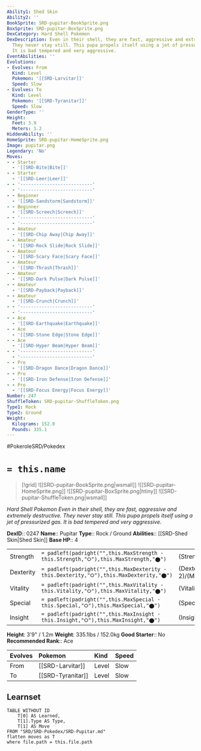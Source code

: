 ```yaml
---
Ability1: Shed Skin
Ability2: ''
BookSprite: SRD-pupitar-BookSprite.png
BoxSprite: SRD-pupitar-BoxSprite.png
DexCategory: Hard Shell Pokemon
DexDescription: Even in their shell, they are fast, aggressive and extremely destructive.
  They never stay still. This pupa propels itself using a jet of pressurized gas.
  It is bad tempered and very aggressive.
EventAbilities: ''
Evolutions:
- Evolves: From
  Kind: Level
  Pokemon: '[[SRD-Larvitar]]'
  Speed: Slow
- Evolves: To
  Kind: Level
  Pokemon: '[[SRD-Tyranitar]]'
  Speed: Slow
GenderType: ''
Height:
  Feet: 3.9
  Meters: 1.2
HiddenAbility: ''
HomeSprite: SRD-pupitar-HomeSprite.png
Image: pupitar.png
Legendary: 'No'
Moves:
- - Starter
  - '[[SRD-Bite|Bite]]'
- - Starter
  - '[[SRD-Leer|Leer]]'
- - '---------------------------'
  - '---------------------------'
- - Beginner
  - '[[SRD-Sandstorm|Sandstorm]]'
- - Beginner
  - '[[SRD-Screech|Screech]]'
- - '---------------------------'
  - '---------------------------'
- - Amateur
  - '[[SRD-Chip Away|Chip Away]]'
- - Amateur
  - '[[SRD-Rock Slide|Rock Slide]]'
- - Amateur
  - '[[SRD-Scary Face|Scary Face]]'
- - Amateur
  - '[[SRD-Thrash|Thrash]]'
- - Amateur
  - '[[SRD-Dark Pulse|Dark Pulse]]'
- - Amateur
  - '[[SRD-Payback|Payback]]'
- - Amateur
  - '[[SRD-Crunch|Crunch]]'
- - '---------------------------'
  - '---------------------------'
- - Ace
  - '[[SRD-Earthquake|Earthquake]]'
- - Ace
  - '[[SRD-Stone Edge|Stone Edge]]'
- - Ace
  - '[[SRD-Hyper Beam|Hyper Beam]]'
- - '---------------------------'
  - '---------------------------'
- - Pro
  - '[[SRD-Dragon Dance|Dragon Dance]]'
- - Pro
  - '[[SRD-Iron Defense|Iron Defense]]'
- - Pro
  - '[[SRD-Focus Energy|Focus Energy]]'
Number: 247
ShuffleToken: SRD-pupitar-ShuffleToken.png
Type1: Rock
Type2: Ground
Weight:
  Kilograms: 152.0
  Pounds: 335.1
---
```


#PokeroleSRD/Pokedex

# `= this.name`

> [!grid]
> ![[SRD-pupitar-BookSprite.png|wsmall]]
> ![[SRD-pupitar-HomeSprite.png]]
> ![[SRD-pupitar-BoxSprite.png|htiny]]
> ![[SRD-pupitar-ShuffleToken.png|wsmall]]


*Hard Shell Pokemon*
*Even in their shell, they are fast, aggressive and extremely destructive. They never stay still. This pupa propels itself using a jet of pressurized gas. It is bad tempered and very aggressive.*

**DexID**:: 0247
**Name**:: Pupitar
**Type**:: Rock / Ground
**Abilities**:: [[SRD-Shed Skin|Shed Skin]]
**Base HP**:: 4

|           |                                                                                        |                                          |
| --------- | -------------------------------------------------------------------------------------- | ---------------------------------------- |
| Strength  | `= padleft(padright("",this.MaxStrength - this.Strength,"⭘"),this.MaxStrength,"⬤")`    | (Strength::2)/(MaxStrength::5)   |
| Dexterity | `= padleft(padright("",this.MaxDexterity - this.Dexterity,"⭘"),this.MaxDexterity,"⬤")` | (Dexterity:: 2)/(MaxDexterity::4) |
| Vitality  | `= padleft(padright("",this.MaxVitality - this.Vitality,"⭘"),this.MaxVitality,"⬤")`    | (Vitality::2)/(MaxVitality::5)   |
| Special   | `= padleft(padright("",this.MaxSpecial - this.Special,"⭘"),this.MaxSpecial,"⬤")`       | (Special::2)/(MaxSpecial::4)     |
| Insight   | `= padleft(padright("",this.MaxInsight - this.Insight,"⭘"),this.MaxInsight,"⬤")`       | (Insight::2)/(MaxInsight::5)     |

**Height**: 3'9" / 1.2m
**Weight**: 335.1lbs / 152.0kg
**Good Starter**:: No
**Recommended Rank**:: Ace

| Evolves   | Pokemon           | Kind   | Speed   |
|:----------|:------------------|:-------|:--------|
| From      | [[SRD-Larvitar]]  | Level  | Slow    |
| To        | [[SRD-Tyranitar]] | Level  | Slow    |

## Learnset

```dataview
TABLE WITHOUT ID
    T[0] AS Learned,
    T[1].Type AS Type,
    T[1] AS Move
FROM "SRD/SRD-Pokedex/SRD-Pupitar.md"
flatten moves as T
where file.path = this.file.path
```
